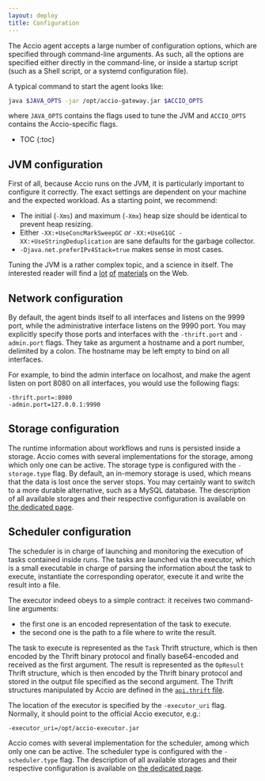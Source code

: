 ```yaml
---
layout: deploy
title: Configuration
---
```


The Accio agent accepts a large number of configuration options, which are specified through command-line arguments.
As such, all the options are specified either directly in the command-line, or inside a startup script (such as a Shell script, or a systemd configuration file).

A typical command to start the agent looks like:
```bash
java $JAVA_OPTS -jar /opt/accio-gateway.jar $ACCIO_OPTS
```
where `JAVA_OPTS` contains the flags used to tune the JVM and `ACCIO_OPTS` contains the Accio-specific flags.

* TOC
{:toc}

## JVM configuration

First of all, because Accio runs on the JVM, it is particularly important to configure it correctly.
The exact settings are dependent on your machine and the expected workload.
As a starting point, we recommend:

* The initial (`-Xms`) and maximum (`-Xmx`) heap size should be identical to prevent heap resizing.
* Either `-XX:+UseConcMarkSweepGC` *or* `-XX:+UseG1GC -XX:+UseStringDeduplication` are sane defaults for the garbage collector.
* `-Djava.net.preferIPv4Stack=true` makes sense in most cases.

Tuning the JVM is a rather complex topic, and a science in itself.
The interested reader will find a [lot](https://javaworks.wordpress.com/2013/06/25/jvm-parameters-you-should-know/) [of](http://blog.sokolenko.me/2014/11/javavm-options-production.html) [materials](https://www.slideshare.net/aszegedi/everything-i-ever-learned-about-jvm-performance-tuning-twitter/58-Cassandra_slab_allocator_2MB_slab) on the Web.

## Network configuration

By default, the agent binds itself to all interfaces and listens on the 9999 port, while the administrative interface listens on the 9990 port.
You may explicitly specify those ports and interfaces with the `-thrift.port` and `-admin.port` flags.
They take as argument a hostname and a port number, delimited by a colon.
The hostname may be left empty to bind on all interfaces.

For example, to bind the admin interface on localhost, and make the agent listen on port 8080 on all interfaces, you would use the following flags:
```
-thrift.port=:8080
-admin.port=127.0.0.1:9990
```

## Storage configuration

The runtime information about workflows and runs is persisted inside a storage.
Accio comes with several implementations for the storage, among which only one can be active.
The storage type is configured with the `-storage.type` flag.
By default, an in-memory storage is used, which means that the data is lost once the server stops.
You may certainly want to switch to a more durable alternative, such as a MySQL database.
The description of all available storages and their respective configuration is available on [the dedicated page](storage.html).

## Scheduler configuration

The scheduler is in charge of launching and monitoring the execution of tasks contained inside runs.
The tasks are launched via the executor, which is a small executable in charge of parsing the information about the task to execute, instantiate the corresponding operator, execute it and write the result into a file.

The executor indeed obeys to a simple contract: it receives two command-line arguments:
* the first one is an encoded representation of the task to execute.
* the second one is the path to a file where to write the result.

The task to execute is represented as the `Task` Thrift structure, which is then encoded by the Thrift binary protocol and finally base64-encoded and received as the first argument.
The result is represented as the `OpResult` Thrift structure, which is then encoded by the Thrift binary protocol and stored in the output file specified as the second argument.
The Thrift structures manipulated by Accio are defined in the [`api.thrift` file](https://github.com/privamov/accio/blob/master/accio/thrift/fr/cnrs/liris/accio/api/api.thrift).

The location of the executor is specified by the `-executor_uri` flag.
Normally, it should point to the official Accio executor, e.g.:
```
-executor_uri=/opt/accio-executor.jar
```

Accio comes with several implementation for the scheduler, among which only one can be active.
The scheduler type is configured with the `-scheduler.type` flag.
The description of all available storages and their respective configuration is available on [the dedicated page](scheduler.html).
